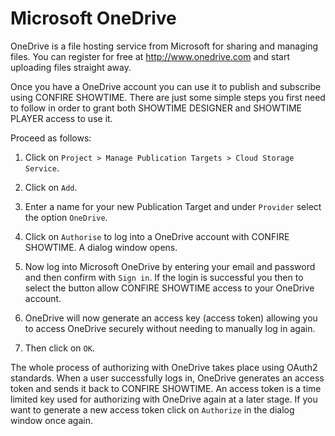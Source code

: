 # Microsoft OneDrive

OneDrive is a file hosting service from Microsoft for sharing and managing files. You can register for free at http://www.onedrive.com and start uploading files straight away.

Once you have a OneDrive account you can use it to publish and subscribe using CONFIRE SHOWTIME. There are just some simple steps you first need to follow in order to grant both SHOWTIME DESIGNER and SHOWTIME PLAYER access to use it.


Proceed as follows:

1. Click on  `Project > Manage Publication Targets > Cloud Storage Service`.

2. Click on `Add`.

3. Enter a name for your new Publication Target and under `Provider` select the option `OneDrive`.

4. Click on `Authorise` to log into a OneDrive account with CONFIRE SHOWTIME. A dialog window opens.

6. Now log into Microsoft OneDrive by entering your email and password and then confirm with `Sign in`. If the login is successful you then to select the button allow CONFIRE SHOWTIME access to your OneDrive account.

6. OneDrive will now generate an access key (access token) allowing you to access OneDrive securely without needing to manually log in again.

7. Then click on `OK`. 
   
The whole process of authorizing with OneDrive takes place using OAuth2 standards. When a user successfully logs in, OneDrive generates an access token and sends it back to CONFIRE SHOWTIME. An access token is a time limited key used for authorizing with OneDrive again at a later stage. If you want to generate a new access token click on `Authorize` in the dialog window once again.
